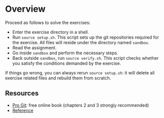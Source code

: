 # Overview

Proceed as follows to solve the exercises:

* Enter the exercise directory in a shell.
* Run `source setup.sh`. This script sets up the git repositories required for the exercise. All files will reside under the directory named `sandbox`.
* Read the assignment.
* Go inside `sandbox` and perform the necessary steps.
* Back outside `sandbox`, run `source verify.sh`. This script checks whether you satisfy the conditions demanded by the exercise.

If things go wrong, you can always rerun `source setup.sh`: it will delete all exercise related files and rebuild them from scratch.

## Resources

* [Pro Git](https://git-scm.com/book/en/v2): free online book (chapters 2 and 3 strongly recommended)
* [Reference](https://git-scm.com/docs)